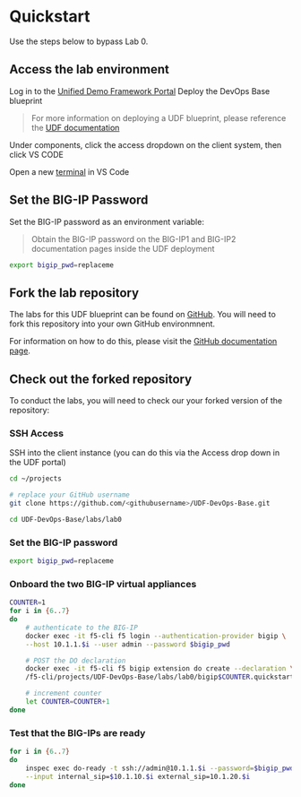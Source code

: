 # Quickstart 
Use the steps below to bypass Lab 0. 

## Access the lab environment
Log in to the [Unified Demo Framework Portal](https://udf.f5.com)
Deploy the DevOps Base blueprint

> For more information on deploying a UDF blueprint, please reference the [UDF documentation](https://help.udf.f5.com/en/)

Under components, click the access dropdown on the client system, then click VS CODE

Open a new [terminal](https://code.visualstudio.com/docs/editor/integrated-terminal) in VS Code

## Set the BIG-IP Password

Set the BIG-IP password as an environment variable:

> Obtain the BIG-IP password on the BIG-IP1 and BIG-IP2 documentation pages inside the UDF deployment
    
```bash
export bigip_pwd=replaceme
```

## Fork the lab repository
The labs for this UDF blueprint can be found on [GitHub](https://github.com/f5devcentral/automate-one-thing).  You will need to fork this repository into your own GitHub environmnent. 

For information on how to do this, please visit the [GitHub documentation page](https://help.github.com/en/github/getting-started-with-github/fork-a-repo#fork-an-example-repository).


## Check out the forked repository 
To conduct the labs, you will need to check our your forked version of the repository:

### SSH Access
SSH into the client instance (you can do this via the Access drop down in the UDF portal)

```bash
cd ~/projects

# replace your GitHub username
git clone https://github.com/<githubusername>/UDF-DevOps-Base.git

cd UDF-DevOps-Base/labs/lab0
```
### Set the BIG-IP password
```bash
export bigip_pwd=replaceme
```
### Onboard the two BIG-IP virtual appliances
```bash
COUNTER=1
for i in {6..7}
do  
    # authenticate to the BIG-IP
    docker exec -it f5-cli f5 login --authentication-provider bigip \
    --host 10.1.1.$i --user admin --password $bigip_pwd

    # POST the DO declaration
    docker exec -it f5-cli f5 bigip extension do create --declaration \
    /f5-cli/projects/UDF-DevOps-Base/labs/lab0/bigip$COUNTER.quickstart.do.json

    # increment counter
    let COUNTER=COUNTER+1
done
```
### Test that the BIG-IPs are ready
```bash
for i in {6..7}
do
    inspec exec do-ready -t ssh://admin@10.1.1.$i --password=$bigip_pwd \
    --input internal_sip=$10.1.10.$i external_sip=10.1.20.$i 
done
```
